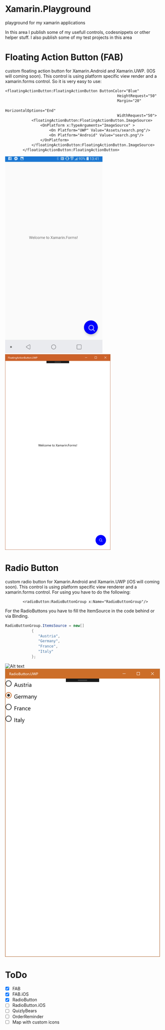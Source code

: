 # Xamarin.Playground
playground for my xamarin applications


In this area I publish some of my usefull controls, codesnippets or other helper stuff.
I also publish some of my test projects in this area


# Floating Action Button (FAB)
custom floating action button for Xamarin.Android and Xamarin.UWP. (IOS will coming soon).
This control is using platform specific view render and a xamarin.forms control. 
So it is very easy to use:

```xaml
<floatingActionButton:FloatingActionButton ButtonColor="Blue"
                                                   HeightRequest="50"
                                                   Margin="20"
                                                   HorizontalOptions="End"
                                                   WidthRequest="50">
            <floatingActionButton:FloatingActionButton.ImageSource>
                <OnPlatform x:TypeArguments="ImageSource" >
                    <On Platform="UWP" Value="Assets/search.png"/>
                    <On Platform="Android" Value="search.png"/>
                </OnPlatform>
            </floatingActionButton:FloatingActionButton.ImageSource>
        </floatingActionButton:FloatingActionButton>
```

![Alt text](/Screenshots/FAB/androidfab.png?raw=true "Android FAB")![Alt text](/Screenshots/FAB/uwpfab.png?raw=true "UWP FAB")

# Radio Button
custom radio button for Xamarin.Android and Xamarin.UWP (iOS will coming soon).
This control is using platform specific view renderer and a xamarin.forms control.
For using you have to do the following:

```xaml
        <radioButton:RadioButtonGroup x:Name="RadioButtonGroup"/>
```

For the RadioButtons you have to fill the ItemSource in the code behind or via Binding.

``` c#
RadioButtonGroup.ItemsSource = new[]
            {
               "Austria",
               "Germany", 
               "France", 
               "Italy"
            };
```
![Alt text](/Screenshots/RadioButton/android.png?raw=true "Android")![Alt text](/Screenshots/RadioButton/UWP.png?raw=true "UWP")


# ToDo
- [x] FAB
- [x] FAB.iOS
- [x] RadioButton
- [ ] RadioButton.iOS
- [ ] QuizlyBears
- [ ] OrderReminder
- [ ] Map with custom icons
